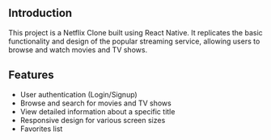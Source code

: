 ## Introduction

This project is a Netflix Clone built using React Native. It replicates the basic functionality and design of the popular streaming service, 
allowing users to browse and watch movies and TV shows.

## Features

- User authentication (Login/Signup)
- Browse and search for movies and TV shows
- View detailed information about a specific title
- Responsive design for various screen sizes
- Favorites list
